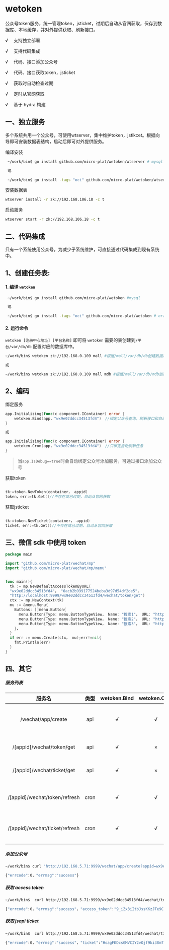 # wetoken
公众号token服务，统一管理token，jsticket，过期后自动从官网获取，保存到数据库、本地缓存，并对外提供获取、刷新接口。


√ 　支持独立部署

√ 　支持代码集成

√ 　代码、接口添加公众号

√ 　代码、接口获取token，jsticket

√ 　获取时自动检查过期

√ 　定时从官网获取

√ 　基于 hydra 构建




## 一、独立服务


多个系统共用一个公众号，可使用wtserver，集中维护token，jstikcet。根据向导即可安装数据表结构，启动后即可对外提供服务。


编译安装

```sh
 ~/work/bin$ go install github.com/micro-plat/wetoken/wtserver # mysql

 或

 ~/work/bin$ go install -tags "oci" github.com/micro-plat/wetoken/wtserver # oracle
```

 安装数据表

 ```sh
wtserver install -r zk://192.168.106.18 -c t
 ```

启动服务
```sh
wtserver start -r zk://192.168.106.18 -c t

```


## 二、代码集成
只有一个系统使用公众号，为减少子系统维护，可直接通过代码集成到现有系统中。


## 1、创建任务表:

#### 1. 编译 `wetoken`

```sh
 ~/work/bin$ go install github.com/micro-plat/wetoken #mysql

 或

 ~/work/bin$ go install -tags "oci" github.com/micro-plat/wetoken # oracle

```

#### 2. 运行命令

`wetoken [注册中心地址] [平台名称]` 即可将 `wetoken` 需要的表创建到`/平台/var/db/db` 配置对应的数据库中。

```sh
~/work/bin$ wetoken zk://192.168.0.109 mall #根据/mall/var/db/db创建数据库

或

~/work/bin$ wetoken zk://192.168.0.109 mall mdb #根据/mall/var/db/mdb创建数据库

```


## 2、编码

绑定服务

```go
app.Initializing(func(c component.IContainer) error {
    wetoken.Bind(app，"wx9e02ddcc34513fd4")　//绑定公众号查询，刷新接口和自动刷新任务
}

或

app.Initializing(func(c component.IContainer) error {
    wetoken.Cron(app，"wx9e02ddcc34513fd4")　//只绑定自动刷新任务
}
```



> 当`app.IsDebug==true`时会自动绑定公众号添加服务，可通过接口添加公众号

获取token

```go

tk:=token.NewToken(container， appid)
token，err:=tk.Get()//不存在或已过期，自动从官网获取

```

获取jsticket

```go

tk:=token.NewTicket(container， appid)
ticket，err:=tk.Get()//不存在或已过期，自动从官网获取

```


## 三、微信 sdk 中使用 token

```go
package main

import "github.com/micro-plat/wechat/mp"
import "github.com/micro-plat/wechat/mp/menu"


func main(){
  tk := mp.NewDefaultAccessTokenByURL(
  "wx9e02ddcc34513fd4"， "6acb2b999177524beba3d97d54df2de5"， 
  "http://localhost:9999/wx9e02ddcc34513fd4/wechat/token/get")
  ctx := mp.NewContext(tk)
  mu := &menu.Menu{
    Buttons: []menu.Button{
      menu.Button{Type: menu.ButtonTypeView， Name: "搜索1"， URL: "http://www.baidu.com"}，
      menu.Button{Type: menu.ButtonTypeView， Name: "搜索2"， URL: "http://www.baidu.com"}，
      menu.Button{Type: menu.ButtonTypeView， Name: "搜索3"， URL: "http://www.baidu.com"}，
    }，
  }
  if err := menu.Create(ctx， mu);err!=nil{
    fmt.Println(err)
  }
}
```



## 四、其它


##### 服务列表

|             服务名             | 类型  | wetoken.Bind | wetoken.Cron | 说明               |
| :----------------------------: | :---: | :----------: | :----------: | :----------------- |
|       /wechat/app/create       |  api  |      √       |      √       | 添加公众号信息     |
|   /[appid]/wechat/token/get    |  api  |      √       |      ×       | 获取最新token      |
|   /[appid]/wechat/ticket/get   |  api  |      √       |      ×       | 获取最新ticket     |
| /[appid]/wechat/token/refresh  | cron  |      √       |      √       | 定时刷新token任务  |
| /[appid]/wechat/ticket/refresh | cron  |      √       |      √       | 定时刷新ticket任务 |




##### 添加公众号

```sh
~/work/bin$ curl "http://192.168.5.71:9999/wechat/app/create?appid=wx9e02ddcc34513fd4&secret=6acb2b999177524beba3d97d54df2de5&token=oTSvVuXdjx1FPi6bz"

{"errcode":0，"errmsg":"success"}
```

##### 获取 access token

```sh
~/work/bin$  curl http://192.168.5.71:9999/wx9e02ddcc34513fd4/wechat/token/get

{"errcode":0，"errmsg":"success"，"access_token":"9_iZx3iItbJssKKzJTe9CeoJqY7678POnYkHRnZ_AfMfuV38CYxPHmOOvc7U0liXqon5vuZoIoU50RBLAZejTUSEwlXy5hl09KiyoWze65IXswjBnf6wFoUppoSRk4Z9opaOOJTSAxfR0DMGuaHCKgAHAAVD"，"expires_in":6599，"expires_date":"20180511113918"}
```

##### 获取 jsapi ticket

```sh
~/work/bin$  curl http://192.168.5.71:9999/wx9e02ddcc34513fd4/wechat/ticket/get

{"errcode":0，"errmsg":"success"，"ticket":"HoagFKDcsGMVCIY2vOjf9ki38m7AHQZG34U1VtA70B09ycvZdjvbjGm6qCTAF6_9fziC7iIQzWS49ZypavCK2g"，"expires_in":6599，"expires_date":"20180511121655"}
```




